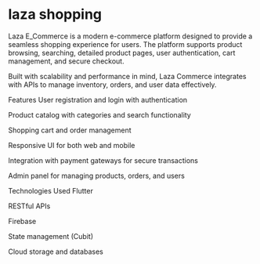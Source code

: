 # laza shopping

Laza E_Commerce is a modern e-commerce platform designed to provide a seamless shopping experience for users. The platform supports product browsing, searching, detailed product pages, user authentication, cart management, and secure checkout.

Built with scalability and performance in mind, Laza Commerce integrates with APIs to manage inventory, orders, and user data effectively.

Features
User registration and login with authentication

Product catalog with categories and search functionality

Shopping cart and order management

Responsive UI for both web and mobile

Integration with payment gateways for secure transactions

Admin panel for managing products, orders, and users

Technologies Used
Flutter

RESTful APIs

Firebase 

State management (Cubit)

Cloud storage and databases

